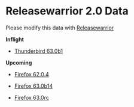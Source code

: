

Releasewarrior 2.0 Data
=======================

Please modify this data with [Releasewarrior](https://github.com/mozilla-releng/releasewarrior-2.0)

**Inflight**

* [Thunderbird 63.0b1](/inflight/thunderbird/thunderbird-beta-63.0b1.md)

**Upcoming**

* [Firefox 62.0.4](/upcoming/firefox/firefox-release-62.0.4.md)

* [Firefox 63.0b14](/upcoming/firefox/firefox-beta-63.0b14.md)

* [Firefox 63.0rc](/upcoming/firefox/firefox-release-rc-63.0rc.md)


